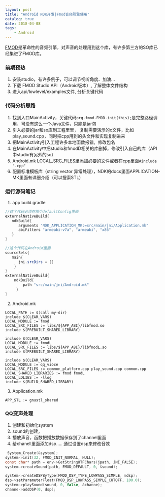 ```yaml
---
layout: post
title: "Android NDK开发|Fmod音频引擎使用"
catalog: true 
date: 2018-04-08
tags: 
    - Android
---
```


[FMOD](https://www.fmod.com/)是革命性的音频引擎，对声音的处理用到这个库，有许多第三方的SO库已经集进了FMOD库。

### 前期预热

1. 安装studio，有许多例子，可以调节视听角度、加油...
2. 下载 FMOD Studio API（Android版本）, 了解整体文件结构
3. 进入api/lowlevel/examples文件, 分析关键代码<!-- more -->

### 代码分析思路

1. 找到入口MainActivity，关键代码`org.fmod.FMOD.init(this);`是完整路径调用，可没有这么一个Java文件，只能是jar包
2. 引入必要的jar和so库到工程里里， 复制需要演示的c文件，比如play_sound.cpp，同时把cpp用到的头文件和实现复制进来
3. 把MainActivity引入工程许多本地函数报错，修改包名
4. 在MainActivity中把studio和fmodD相关的库删掉，修改引入自己的库（API中studio有另外的so）
5. Android.mk LOCAL_SRC_FILES里添加必要的文件或者在cpp里面`#include ".cpp"`
6. 配置标准模板库（string vector 异常处理），NDK的docs里面APPLICATION-MK里面有详细介绍（可以搜索STL）

### 运行源码笔记

1. app build.gradle
```java
//这个代码必须在那个defaultConfig里面
externalNativeBuild{
   ndkBuild{
      arguments "NDK_APPLICATION_MK:=src/main/jni/Application.mk"
      abiFilters "armeabi-v7a", "armeabi", "x86"
   }
}

//这个代码在Android里面
sourceSets{
   main{
      jni.srcDirs = []
    }
}
externalNativeBuild{
    ndkBuild{
        path "src/main/jni/Android.mk"
     }
}
```

2. Android.mk
```Shell
LOCAL_PATH := $(call my-dir)
include $(CLEAR_VARS)
LOCAL_MODULE := fmod
LOCAL_SRC_FILES := libs/${APP_ABI}/libfmod.so
include $(PREBUILT_SHARED_LIBRARY)

include $(CLEAR_VARS)
LOCAL_MODULE := fmodL
LOCAL_SRC_FILES := libs/${APP_ABI}/libfmodL.so
include $(PREBUILT_SHARED_LIBRARY)

include $(CLEAR_VARS)
LOCAL_MODULE := qq_vioce
LOCAL_SRC_FILES := common_platform.cpp play_sound.cpp common.cpp
LOCAL_SHARED_LIBRARIES := fmod fmodL
LOCAL_LDLIBS := -llog
include $(BUILD_SHARED_LIBRARY)
```

3. Application.mk
```Shell
APP_STL := gnustl_shared
```

### QQ变声处理

1. 创建和初始化system
2. sound的创建，
3. 播放声音，函数把播放数据保存到了channel里面
4. 给chanell里面添加dsp..... 通过设置dsp来修改音效

```c
 System_Create(&system);
system->init(32, FMOD_INIT_NORMAL, NULL);
const char* path = env->GetStringUTFChars(jpath, JNI_FALSE);
system->createSound(path, FMOD_DEFAULT, 0, &sound);

system->createDSPByType(FMOD_DSP_TYPE_LOWPASS_SIMPLE, &dsp);
dsp->setParameterFloat(FMOD_DSP_LOWPASS_SIMPLE_CUTOFF, 100.0);
system->playSound(sound, 0, false, &channe);
channe->addDSP(0, dsp);
```
